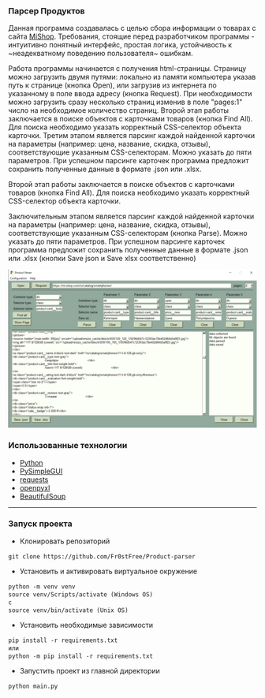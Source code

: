 ### Парсер Продуктов

Данная программа создавалась с целью сбора информации о товарах с сайта [MiShop](https://mi-shop.com/ru/).
Требования, стоящие перед разработчиком программы - интуитивно понятный интерфейс, простая логика, устойчивость к ~неадекватному поведению пользователя~ ошибкам.

Работа программы начинается с получения html-страницы. Страницу можно загрузить двумя путями: локально из памяти компьютера указав путь к странице (кнопка Open), или загрузив  из интернета по указанному в поле ввода адресу (кнопка Request). При необходимости можно загрузить сразу несколько страниц изменив в поле "pages:1" число на необходимое количество страниц. Второй этап работы заключается в поиске объектов с карточками товаров (кнопка Find All). Для поиска необходимо указать корректный CSS-селектор объекта карточки. Третим этапом является парсинг каждой найденной карточки на параметры (например: цена, название, скидка, отзывы), соответствующие указанным CSS-селекторам. Можно указать до пяти параметров. При успешном парсинге карточек программа предложит сохранить полученные данные в формате .json или .xlsx.

Второй этап работы заключается в поиске объектов с карточками товаров (кнопка Find All). Для поиска необходимо указать корректный CSS-селектор объекта карточки.

Заключительным этапом является парсинг каждой найденной карточки на параметры (например: цена, название, скидка, отзывы), соответствующие указанным CSS-селекторам (кнопка Parse). Можно указать до пяти параметров. При успешном парсинге карточек программа предложит сохранить полученные данные в формате .json или .xlsx (кнопки Save json и Save xlsx соответственно)

![alt text](https://github.com/Fr0stFree/Product-parser/blob/main/screenshot.jpg?raw=true)

### Использованные технологии
- [Python](https://github.com/python)
- [PySimpleGUI](https://github.com/PySimpleGUI/PySimpleGUI)
- [requests](https://pypi.org/project/requests/)
- [openpyxl](https://pypi.org/project/openpyxl/)
- [BeautifulSoup](https://pypi.org/project/beautifulsoup4/)

---
### Запуск проекта
- Клонировать репозиторий
```
git clone https://github.com/Fr0stFree/Product-parser
```
- Установить и активировать виртуальное окружение
```
python -m venv venv
source venv/Scripts/activate (Windows OS)
с
source venv/bin/activate (Unix OS)
```
- Установить необходимые зависимости
```
pip install -r requirements.txt
или
python -m pip install -r requirements.txt
```
- Запустить проект из главной директории
```
python main.py
```
